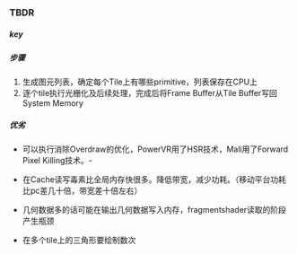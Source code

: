 ### TBDR

##### key



##### 步骤

1. 生成图元列表，确定每个Tile上有哪些primitive，列表保存在CPU上
2. 逐个tile执行光栅化及后续处理，完成后将Frame Buffer从Tile Buffer写回System Memory

##### 优劣

- 可以执行消除Overdraw的优化，PowerVR用了HSR技术，Mali用了Forward Pixel Killing技术。-

- 在Cache读写毒素比全局内存快很多。降低带宽，减少功耗。（移动平台功耗比pc差几十倍，带宽差十倍左右）
- 几何数据多的话可能在输出几何数据写入内存，fragmentshader读取的阶段产生瓶颈
- 在多个tile上的三角形要绘制数次

